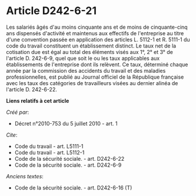 # Article D242-6-21

Les salariés âgés d'au moins cinquante ans et de moins de cinquante-cinq ans dispensés d'activité et maintenus aux effectifs
de l'entreprise au titre d'une convention passée en application des articles L. 5112-1 et R. 5111-1 du code du travail
constituent un établissement distinct. Le taux net de la cotisation due est égal au total des éléments visés aux 1°, 2° et 3°
de l'article D. 242-6-9, quel que soit le ou les taux applicables aux établissements de l'entreprise dont ils relèvent. Ce
taux, déterminé chaque année par la commission des accidents du travail et des maladies professionnelles, est publié au
Journal officiel de la République française avec les taux des catégories de travailleurs visées au dernier alinéa de
l'article D. 242-6-22.

**Liens relatifs à cet article**

_Créé par_:

  - Décret n°2010-753 du 5 juillet 2010 - art. 1

_Cite_:

  - Code du travail - art. L5111-1
  - Code du travail - art. L5112-1
  - Code de la sécurité sociale. - art. D242-6-22
  - Code de la sécurité sociale. - art. D242-6-9

_Anciens textes_:

  - Code de la sécurité sociale. - art. D242-6-16 (T)
